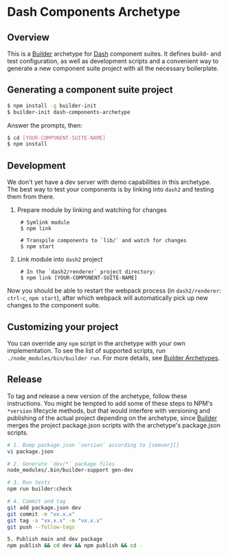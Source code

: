 # Dash Components Archetype

## Overview

This is a [Builder][] archetype for [Dash][] component suites. It defines build-
and test configuration, as well as development scripts and a convenient way to
generate a new component suite project with all the necessary boilerplate.

## Generating a component suite project

```sh
$ npm install -g builder-init
$ builder-init dash-components-archetype
```

Answer the prompts, then:

```sh
$ cd [YOUR-COMPONENT-SUITE-NAME]
$ npm install
```

## Development

We don't yet have a dev server with demo capabilities in this archetype. The
best way to test your components is by linking into `dash2` and testing them
from there.

1. Prepare module by linking and watching for changes

        # Symlink module
        $ npm link

        # Transpile components to `lib/` and watch for changes
        $ npm start

2. Link module into `dash2` project

        # In the `dash2/renderer` project directory:
        $ npm link [YOUR-COMPONENT-SUITE-NAME]

Now you should be able to restart the webpack process (in `dash2/renderer`:
`ctrl-c`, `npm start`), after which webpack will automatically pick up new
changes to the component suite.


## Customizing your project

You can override any `npm` script in the archetype with your own implementation.
To see the list of supported scripts, run `./node_modules/bin/builder run`. For
more details, see [Builder Archetypes][].

## Release

To tag and release a new version of the archetype, follow these instructions.
You might be tempted to add some of these steps to NPM's `*version` lifecycle
methods, but that would interfere with versioning and publishing of the actual
project depending on the archetype, since [Builder][] merges the project
package.json scripts with the archetype's package.json scripts.


```sh
# 1. Bump package.json `version` according to [semver][]
vi package.json

# 2. Generate `dev/*` package files
node_modules/.bin/builder-support gen-dev

# 3. Run tests
npm run builder:check

# 4. Commit and tag
git add package.json dev
git commit -m "vx.x.x"
git tag -a "vx.x.x" -m "vx.x.x"
git push --follow-tags

5. Publish main and dev package
npm publish && cd dev && npm publish && cd -
```

[Builder]: https://github.com/FormidableLabs/builder
[Builder Archetypes]: https://github.com/FormidableLabs/builder#archetypes
[Dash]: https://github.com/plotly/dash2
[dash-components-core]: https://github.com/plotly/dash-components-core
[semver]: http://semver.org/
